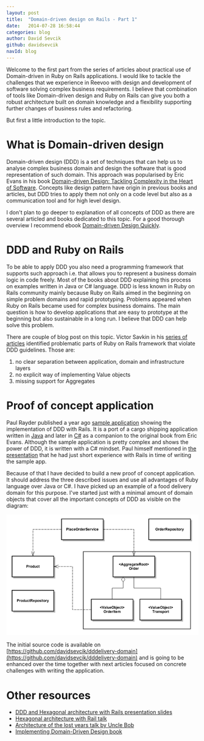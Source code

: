 ```yaml
---
layout: post
title:  "Domain-driven design on Rails - Part 1"
date:   2014-07-28 16:58:44
categories: blog
author: David Sevcik
github: davidsevcik
navId: blog
---
```



Welcome to the first part from the series of articles about practical use of Domain-driven in Ruby on Rails applications. I would like to tackle the challenges that we experience in Reevoo with design and development of software solving complex business requirements. I believe that combination of tools like Domain-driven design and Ruby on Rails can give you both a robust architecture built on domain knowledge and a flexibility supporting further changes of business rules and refactoring.

But first a little introduction to the topic.


# What is Domain-driven design

Domain-driven design (DDD) is a set of techniques that can help us to analyse complex business domain and design the software that is good representation of such domain. This approach was popularised by Eric Evans in his book [Domain-driven Design: Tackling Complexity in the Heart of Software](http://www.amazon.co.uk/Domain-driven-Design-Tackling-Complexity-Software/dp/0321125215/ref=pd_bxgy_b_img_y). Concepts like design pattern have origin in previous books and articles, but DDD tries to apply them not only on a code level but also as a communication tool and for high level design.

I don't plan to go deeper to explanation of all concepts of DDD as there are several articled and books dedicated to this topic. For a good thorough overview I recommend ebook [Domain-driven Design Quickly](http://www.infoq.com/minibooks/domain-driven-design-quickly). 


# DDD and Ruby on Rails

To be able to apply DDD you also need a programming framework that supports such approach i.e. that allows you to represent  a business domain logic in code freely. Most of the books about DDD explaining this process on examples written in Java or C# language. DDD is less known in Ruby on Rails community mainly because Ruby on Rails aimed in the beginning on simple problem domains and rapid prototyping.  Problems appeared when Ruby on Rails became used for complex business domains. The main question is how to develop applications that are easy to prototype at the beginning but also sustainable in a long run. I believe that DDD can help solve this problem.

There are couple of blog post on this topic. Victor Savkin in his [series of articles](http://victorsavkin.com/ddd) identified problematic parts of Ruby on Rails framework that violate DDD guidelines. Those are:

1. no clear separation between application, domain and infrastructure layers
2. no explicit way of implementing Value objects
3. missing support for Aggregates


# Proof of concept application

Paul Rayder published a year ago [sample application](https://github.com/paulrayner/ddd_sample_app_ruby) showing the implementation of DDD with Rails. It is a port of a cargo shipping application written in [Java](https://github.com/patrikfr/dddsample) and later in [C#](https://github.com/SzymonPobiega/DDDSample.Net) as a companion to the original book from Eric Evans. Although the sample application is pretty complex and shows the power of DDD, it is written with a C# mindset. Paul himself mentioned in [the presentation](http://skillsmatter.com/podcast/design-architecture/paul-rayner/mh-7679) that he had just short experience with Rails in time of writing the sample app.

Because of that I have decided to build a new proof of concept application. It should address the three  described issues and use all advantages of Ruby language over Java or C#. I have picked up an example of a food delivery domain for this purpose. I've started just with a minimal amount of domain objects that cover all the important concepts of DDD as visible on the diagram:

![Delivery service domain](/images/delivery_service_ddd.png)

The initial source code is available on [https://github.com/davidsevcik/dddelivery-domain](https://github.com/davidsevcik/dddelivery-domain) and is going to be enhanced over the time together with next articles focused on concrete challenges with writing the application.



# Other resources

* [DDD and Hexagonal architecture with Rails presentation slides](http://www.slideshare.net/dwhelan/domain-driven-design-and-hexagonal-srchitecture-with-rails)
* [Hexagonal architecture with Rail talk](https://skillsmatter.com/skillscasts/3409-hexagonal-rails)
* [Architecture of the lost years talk by Uncle Bob](http://confreaks.com/videos/759-rubymidwest2011-keynote-architecture-the-lost-years)
* [Implementing Domain-Driven Design book](http://www.amazon.co.uk/Implementing-Domain-Driven-Design-Vaughn-Vernon/dp/0321834577/ref=pd_sim_b_1?ie=UTF8&refRID=19GPGRHEXPFM92A015P8)
